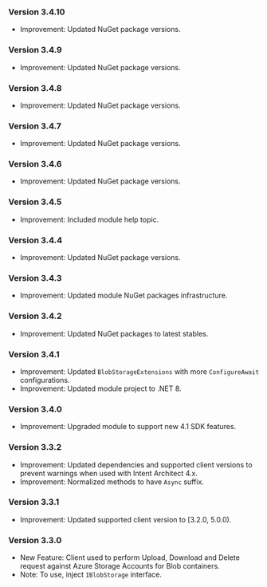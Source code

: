 ### Version 3.4.10

- Improvement: Updated NuGet package versions.

### Version 3.4.9

- Improvement: Updated NuGet package versions.

### Version 3.4.8

- Improvement: Updated NuGet package versions.

### Version 3.4.7

- Improvement: Updated NuGet package versions.

### Version 3.4.6

- Improvement: Updated NuGet package versions.

### Version 3.4.5

- Improvement: Included module help topic.

### Version 3.4.4

- Improvement: Updated NuGet package versions.

### Version 3.4.3

- Improvement: Updated module NuGet packages infrastructure.

### Version 3.4.2

- Improvement: Updated NuGet packages to latest stables.

### Version 3.4.1

- Improvement: Updated `BlobStorageExtensions` with more `ConfigureAwait` configurations.
- Improvement: Updated module project to .NET 8.

### Version 3.4.0

- Improvement: Upgraded module to support new 4.1 SDK features.

### Version 3.3.2

- Improvement: Updated dependencies and supported client versions to prevent warnings when used with Intent Architect 4.x.
- Improvement: Normalized methods to have `Async` suffix.

### Version 3.3.1

- Improvement: Updated supported client version to [3.2.0, 5.0.0).

### Version 3.3.0

- New Feature: Client used to perform Upload, Download and Delete request against Azure Storage Accounts for Blob containers.
- Note: To use, inject `IBlobStorage` interface.
